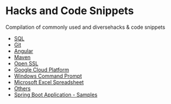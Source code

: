 # Hacks and Code Snippets

Compilation of commonly used and diversehacks & code snippets

- <a href="https://github.com/AnanthaRajuC/Hacks-and-Code-Snippets/blob/master/Database.sql" target="_blank" >SQL</a> 
- <a href="https://anantharajuc.github.io/Git/" target="_blank" >Git</a> 
- <a href="https://github.com/AnanthaRajuC/Hacks-and-Code-Snippets/blob/master/Angular.md" target="_blank" >Angular</a> 
- <a href="https://github.com/AnanthaRajuC/Hacks-and-Code-Snippets/blob/master/Maven.md" target="_blank" >Maven</a> 
- <a href="https://github.com/AnanthaRajuC/Hacks-and-Code-Snippets/blob/master/OpenSSL.md" target="_blank" >Open SSL</a> 
- <a href="https://github.com/AnanthaRajuC/Hacks-and-Code-Snippets/blob/master/Google%20Cloud%20Platform.md" target="_blank" >Google Cloud Platform</a> 
- <a href="https://github.com/AnanthaRajuC/Hacks-and-Code-Snippets/blob/master/Command%20Prompt%20Commands.md" target="_blank" >Windows Command Prompt</a> 
- <a href="https://github.com/AnanthaRajuC/Hacks-and-Code-Snippets/blob/master/Microsoft%20Excel.md" target="_blank" >Microsoft Excel Spreadsheet</a> 
- <a href="https://github.com/AnanthaRajuC/Hacks-and-Code-Snippets/blob/master/Others.md" target="_blank" >Others</a> 
- <a href="https://github.com/AnanthaRajuC/Hacks-and-Code-Snippets/blob/master/Spring%20Boot%20Application%20-%20Sample.md" target="_blank" >Spring Boot Application - Samples</a> 
